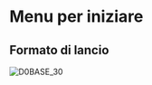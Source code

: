 # Menu per iniziare

## Formato di lancio
![D0BASE_30](http://localhost:3000/immagini/MBDOC_OGG-P_D0CO00A/D0BASE_30.png)